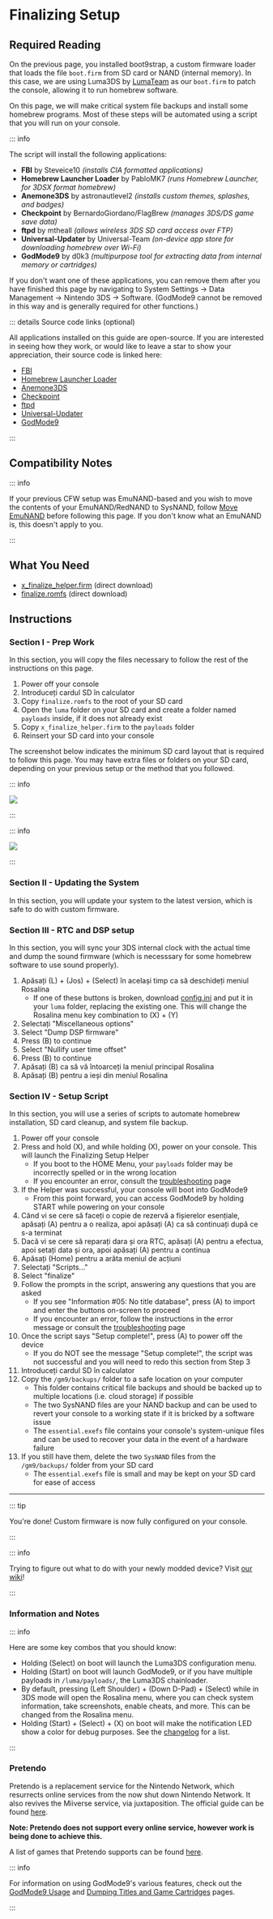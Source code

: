 # Finalizing Setup

## Required Reading

On the previous page, you installed boot9strap, a custom firmware loader that loads the file `boot.firm` from SD card or NAND (internal memory). In this case, we are using Luma3DS by [LumaTeam](https://github.com/LumaTeam/) as our `boot.firm` to patch the console, allowing it to run homebrew software.

On this page, we will make critical system file backups and install some homebrew programs. Most of these steps will be automated using a script that you will run on your console.

::: info

The script will install the following applications:

- **FBI** by Steveice10 _(installs CIA formatted applications)_
- **Homebrew Launcher Loader** by PabloMK7 _(runs Homebrew Launcher, for 3DSX format homebrew)_
- **Anemone3DS** by astronautlevel2 _(installs custom themes, splashes, and badges)_
- **Checkpoint** by BernardoGiordano/FlagBrew _(manages 3DS/DS game save data)_
- **ftpd** by mtheall _(allows wireless 3DS SD card access over FTP)_
- **Universal-Updater** by Universal-Team _(on-device app store for downloading homebrew over Wi-Fi)_
- **GodMode9** by d0k3 _(multipurpose tool for extracting data from internal memory or cartridges)_

If you don't want one of these applications, you can remove them after you have finished this page by navigating to System Settings -> Data Management -> Nintendo 3DS -> Software. (GodMode9 cannot be removed in this way and is generally required for other functions.)

::: details Source code links (optional)

All applications installed on this guide are open-source. If you are interested in seeing how they work, or would like to leave a star to show your appreciation, their source code is linked here:

- [FBI](https://github.com/lifehackerhansol/FBI)
- [Homebrew Launcher Loader](https://github.com/PabloMK7/homebrew_launcher_dummy)
- [Anemone3DS](https://github.com/astronautlevel2/Anemone3DS)
- [Checkpoint](https://github.com/bernardogiordano/checkpoint/releases)
- [ftpd](https://github.com/mtheall/ftpd)
- [Universal-Updater](https://github.com/Universal-Team/Universal-Updater/)
- [GodMode9](https://github.com/d0k3/GodMode9)

:::

## Compatibility Notes

::: info

If your previous CFW setup was EmuNAND-based and you wish to move the contents of your EmuNAND/RedNAND to SysNAND, follow [Move EmuNAND](move-emunand) before following this page. If you don't know what an EmuNAND is, this doesn't apply to you.

:::

## What You Need

- [x_finalize_helper.firm](https://github.com/hacks-guide/finalize/releases/latest/download/x_finalize_helper.firm) (direct download)
- [finalize.romfs](https://github.com/hacks-guide/finalize/releases/latest/download/finalize.romfs) (direct download)

## Instructions

### Section I - Prep Work

In this section, you will copy the files necessary to follow the rest of the instructions on this page.

1. Power off your console
2. Introduceți cardul SD în calculator
3. Copy `finalize.romfs` to the root of your SD card
4. Open the `luma` folder on your SD card and create a folder named `payloads` inside, if it does not already exist
5. Copy `x_finalize_helper.firm` to the `payloads` folder
6. Reinsert your SD card into your console

The screenshot below indicates the minimum SD card layout that is required to follow this page. You may have extra files or folders on your SD card, depending on your previous setup or the method that you followed.

::: info

![](/images/screenshots/finalizing-root-layout.png)

:::

::: info

![](/images/screenshots/finalizing-luma-payloads.png)

:::

### Section II - Updating the System

In this section, you will update your system to the latest version, which is safe to do with custom firmware.

<!--@include: ./_include/sysupdate.md -->

### Section III - RTC and DSP setup

In this section, you will sync your 3DS internal clock with the actual time and dump the sound firmware (which is necesssary for some homebrew software to use sound properly).

1. Apăsați (L) + (Jos) + (Select) în același timp ca să deschideți meniul Rosalina
   - If one of these buttons is broken, download [config.ini](/assets/config.ini) and put it in your `luma` folder, replacing the existing one. This will change the Rosalina menu key combination to (X) + (Y)
2. Selectați "Miscellaneous options"
3. Select "Dump DSP firmware"
4. Press (B) to continue
5. Select "Nullify user time offset"
6. Press (B) to continue
7. Apăsați (B) ca să vă întoarceți la meniul principal Rosalina
8. Apăsați (B) pentru a ieși din meniul Rosalina

### Section IV - Setup Script

In this section, you will use a series of scripts to automate homebrew installation, SD card cleanup, and system file backup.

1. Power off your console
2. Press and hold (X), and while holding (X), power on your console. This will launch the Finalizing Setup Helper
   - If you boot to the HOME Menu, your `payloads` folder may be incorrectly spelled or in the wrong location
   - If you encounter an error, consult the [troubleshooting](troubleshooting-finalizing-setup) page
3. If the Helper was successful, your console will boot into GodMode9
   - From this point forward, you can access GodMode9 by holding START while powering on your console
4. Când vi se cere să faceți o copie de rezervă a fișierelor esențiale, apăsați (A) pentru a o realiza, apoi apăsați (A) ca să continuați după ce s-a terminat
5. Dacă vi se cere să reparați dara și ora RTC, apăsați (A) pentru a efectua, apoi setați data și ora, apoi apăsați (A) pentru a continua
6. Apăsați (Home) pentru a arăta meniul de acțiuni
7. Selectați "Scripts..."
8. Select "finalize"
9. Follow the prompts in the script, answering any questions that you are asked
   - If you see "Information #05: No title database", press (A) to import and enter the buttons on-screen to proceed
   - If you encounter an error, follow the instructions in the error message or consult the [troubleshooting](troubleshooting-finalizing-setup) page
10. Once the script says "Setup complete!", press (A) to power off the device
    - If you do NOT see the message "Setup complete!", the script was not successful and you will need to redo this section from Step 3
11. Introduceți cardul SD în calculator
12. Copy the `/gm9/backups/` folder to a safe location on your computer
    - This folder contains critical file backups and should be backed up to multiple locations (i.e. cloud storage) if possible
    - The two SysNAND files are your NAND backup and can be used to revert your console to a working state if it is bricked by a software issue
    - The `essential.exefs` file contains your console's system-unique files and can be used to recover your data in the event of a hardware failure
13. If you still have them, delete the two `SysNAND` files from the `/gm9/backups/` folder from your SD card
    - The `essential.exefs` file is small and may be kept on your SD card for ease of access

___

::: tip

You're done! Custom firmware is now fully configured on your console.

:::

::: info

Trying to figure out what to do with your newly modded device? Visit [our wiki](https://wiki.hacks.guide/wiki/3DS:Things_to_do)!

:::

### Information and Notes

::: info

Here are some key combos that you should know:

- Holding (Select) on boot will launch the Luma3DS configuration menu.
- Holding (Start) on boot will launch GodMode9, or if you have multiple payloads in `/luma/payloads/`, the Luma3DS chainloader.
- By default, pressing (Left Shoulder) + (Down D-Pad) + (Select) while in 3DS mode will open the Rosalina menu, where you can check system information, take screenshots, enable cheats, and more. This can be changed from the Rosalina menu.
- Holding (Start) + (Select) + (X) on boot will make the notification LED show a color for debug purposes. See the [changelog](https://github.com/SciresM/boot9strap/releases/tag/1.4) for a list.

:::

### Pretendo

Pretendo is a replacement service for the Nintendo Network, which resurrects online services from the now shut down Nintendo Network. It also revives the Miiverse service, via juxtaposition. The official guide can be found [here](https://pretendo.network/docs/install/3ds).

**Note: Pretendo does not support every online service, however work is being done to achieve this.**

A list of games that Pretendo supports can be found [here](https://wiki.pretendo.zip/game-support-status).

::: info

For information on using GodMode9's various features, check out the [GodMode9 Usage](godmode9-usage) and [Dumping Titles and Game Cartridges](dumping-titles-and-game-cartridges) pages.

:::
